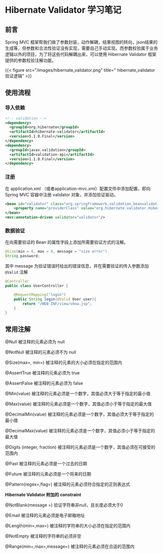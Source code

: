 # Hibernate Validator 学习笔记


## 前言

Spring MVC 框架帮我们做了参数封装，动作解耦，结果视图的转向，json结果的生成等，但参数和合法性验证没有实现，需要自己手动实现。而参数校验属于业务逻辑以外的项目，为了将这些代码解耦出来，可以使用 Hibernate Validator 框架提供的参数校验注解功能。

{{< figure src="/images/hibernate_validator.png" title=" hibernate_validator 验证逻辑" >}}

## 使用流程

### 导入依赖

```xml
<!-- validation -->
<dependency>
  <groupId>org.hibernate</groupId>
  <artifactId>hibernate-validator</artifactId>
  <version>5.1.0.Final</version>
</dependency>
<dependency>
  <groupId>javax.validation</groupId>
  <artifactId>validation-api</artifactId>
  <version>1.1.0.Final</version>
</dependency>
```

### 注册

在 application.xml （或者application-mvc.xml）配置文件中添加配置，即向 Spring MVC 容器中注册 validator 对象，并添加验证驱动。

```xml
<bean id="validator" class="org.springframework.validation.beanvalidation.LocalValidatorFactoryBean">
    <property name="providerClass" value="org.hibernate.validator.HibernateValidator"/>
</bean>
<mvc:annotation-driven validator="validator"/>
```

### 数据验证

在向需要验证的 Bean 的属性字段上添加所需要验证方式的注解。

```java
@Size(min = 6, max = 8, message = "size error")
String password;
```

其中 message 为验证错误时给出的错误信息，并在需要验证的传入参数添加 `@Valid` 注解

```java
@Controller
public class UserController {

    @RequestMapping("login")
    public String login(@Valid User user){
        return "/WEB-INF/view/show.jsp";
    }
}
```

## 常用注解

@Null  被注释的元素必须为 null   

@NotNull   被注释的元素必须不为 null   

@Size(max=, min=)  被注释的元素的大小必须在指定的范围内   

@AssertTrue   被注释的元素必须为 true   

@AssertFalse   被注释的元素必须为 false   

@Min(value)   被注释的元素必须是一个数字，其值必须大于等于指定的最小值   

@Max(value)   被注释的元素必须是一个数字，其值必须小于等于指定的最大值   

@DecimalMin(value)  被注释的元素必须是一个数字，其值必须大于等于指定的最小值   

@DecimalMax(value)  被注释的元素必须是一个数字，其值必须小于等于指定的最大值   

@Digits (integer, fraction)   被注释的元素必须是一个数字，其值必须在可接受的范围内   

@Past  被注释的元素必须是一个过去的日期   

@Future   被注释的元素必须是一个将来的日期   

@Pattern(regex=,flag=)  被注释的元素必须符合指定的正则表达式  

**Hibernate Validator 附加的 constraint**   

@NotBlank(message =)  验证字符串非null，且长度必须大于0   

@Email  被注释的元素必须是电子邮箱地址   

@Length(min=,max=)  被注释的字符串的大小必须在指定的范围内   

@NotEmpty  被注释的字符串的必须非空   

@Range(min=,max=,message=)  被注释的元素必须在合适的范围内


